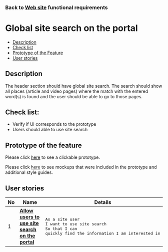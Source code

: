 ### Back to [Web site](../../#web-site) functional requirements

# Global site search on the portal

- [Description](#description)
- [Check list](#check-list)
- [Prototype of the Feature](#prototype-of-the-feature)
- [User stories](#user-stories)

## Description

The header section should have global site search. The search should show all places (article and video pages) where the match with the entered word(s) is found and the user should be able to go to those pages.

## Check list:

  - Verify if UI corresponds to the prototype
  - Users should able to use site search

## Prototype of the feature

Please click [here](https://www.figma.com/proto/ZoxzwUAIg07UEnbYO0lljl/Global-Site-Search?node-id=6834%3A15675&viewport=957%2C301%2C0.11661802232265472&scaling=min-zoom) to see a clickable prototype.

Please click [here](https://www.figma.com/file/ZoxzwUAIg07UEnbYO0lljl/Global-Site-Search?node-id=0%3A1) to see mockups that were included in the prototype and additional style guides.

## User stories

No           |      Name     |   Details
------------ | ------------- | -------------
1 |[**Allow users to use site search on the portal**](/products/sports_hub_portal/web_application_features/global_site_search/user_stories/site_search)|<pre>As a site user<br>I want to use site search<br>So that I can quickly find the information I am interested in</pre>
